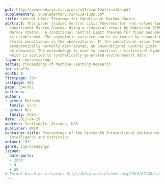 ```yaml
---
pdf: http://proceedings.mlr.press/v31/sinn13a/sinn13a.pdf
supplementary: Supplementary:sinn13a-supp.pdf
title: Central Limit Theorems for Conditional Markov Chains
abstract: This paper studies Central Limit Theorems for real-valued functionals of
  Conditional Markov Chains. Using a classical result by Dobrushin (1956) for non-stationary
  Markov chains,  a conditional Central Limit Theorem for fixed sequences of observations
  is established. The asymptotic variance can be estimated by resampling the latent
  states conditional on the observations. If the conditional means themselves are
  asymptotically normally distributed, an unconditional Central Limit Theorem can
  be obtained. The methodology is used to construct a statistical hypothesis test
  which is applied to synthetically generated environmental data.
layout: inproceedings
series: Proceedings of Machine Learning Research
id: sinn13a
month: 0
firstpage: 554
lastpage: 562
page: 554-562
sections: 
author:
- given: Mathieu
  family: Sinn
- given: Bei
  family: Chen
date: 2013-04-29
address: Scottsdale, Arizona, USA
publisher: PMLR
container-title: Proceedings of the Sixteenth International Conference on Artificial
  Intelligence and Statistics
volume: '31'
genre: inproceedings
issued:
  date-parts:
  - 2013
  - 4
  - 29
# Format based on citeproc: http://blog.martinfenner.org/2013/07/30/citeproc-yaml-for-bibliographies/
---
```

